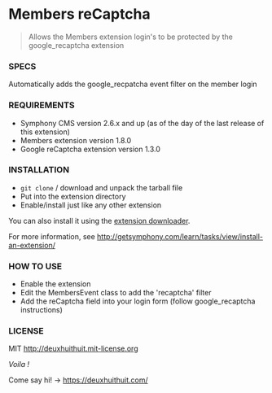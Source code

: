 # Members reCaptcha

> Allows the Members extension login's to be protected by the google_recaptcha extension

### SPECS ###

Automatically adds the google_recpatcha event filter on the member login

### REQUIREMENTS ###

- Symphony CMS version 2.6.x and up (as of the day of the last release of this extension)
- Members extension version 1.8.0
- Google reCaptcha extension version 1.3.0

### INSTALLATION ###

- `git clone` / download and unpack the tarball file
- Put into the extension directory
- Enable/install just like any other extension

You can also install it using the [extension downloader](http://symphonyextensions.com/extensions/extension_downloader/).

For more information, see <http://getsymphony.com/learn/tasks/view/install-an-extension/>

### HOW TO USE ###

- Enable the extension
- Edit the MembersEvent class to add the 'recaptcha' filter
- Add the reCaptcha field into your login form (follow google_recaptcha instructions)

### LICENSE ###

MIT <http://deuxhuithuit.mit-license.org>

*Voila !*

Come say hi! -> <https://deuxhuithuit.com/>
